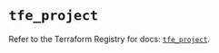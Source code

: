 # `tfe_project`

Refer to the Terraform Registry for docs: [`tfe_project`](https://registry.terraform.io/providers/hashicorp/tfe/0.60.1/docs/resources/project).
